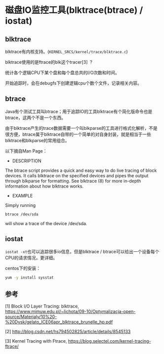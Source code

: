 # 磁盘IO监控工具(blktrace(btrace) / iostat)
## blktrace
blktrace有内核支持。(`KERNEL_SRCS/kernel/trace/blktrace.c`)

blktrace使用的是ftrace的blk这个tracer[3] ？

统计各个逻辑CPU下某个盘和每个盘总共的I/O次数和时间。

开始追踪时，会在debugfs下创建逻辑cpu个数个文件，记录相关内容。


## btrace

Java有个测试工具叫btrace；用于追踪IO的工具blktrace有个简化版命令也是btrace，这两个不是一个东西。

由于blktrace产生的trace数据需要一个叫blkparse的工具进行格式化解析，不是很方便，btrace属于blktrace自带的一个简单的对自身封装，就是相当于一些blktrace和blkparse的常用组合。

以下摘自Man Page： 

* DESCRIPTION

The btrace script provides a quick and easy way to do live tracing of block devices. It calls blktrace on the specified devices and pipes the output through blkparse for formatting. See blktrace (8) for more in-depth information about how blktrace works.
* EXAMPLE

Simply running
```
btrace /dev/sda
```
 will show a trace of the device /dev/sda.

## iostat


`iostat -xt`也可以追踪很多io信息，但是blktrace / btrace可以给出一个设备每个CPU的请求情况，更详细。

centos下的安装：

```bash
yum -y install sysstat
```




## 参考

[1] Block I/O Layer Tracing: blktrace, https://www.mimuw.edu.pl/~lichota/09-10/Optymalizacja-open-source/Materialy/10%20-%20Dysk/gelato_ICE06apr_blktrace_brunelle_hp.pdf

[2] http://blog.csdn.net/hs794502825/article/details/8545133

[3] Kernel Tracing with Ftrace, https://blog.selectel.com/kernel-tracing-ftrace/